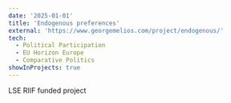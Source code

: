 ```yaml
---
date: '2025-01-01'
title: 'Endogenous preferences'
external: 'https://www.georgemelios.com/project/endogenous/'
tech:
  - Political Participation
  - EU Horizon Europe
  - Comparative Politics
showInProjects: true
---
```


LSE RIIF funded project
